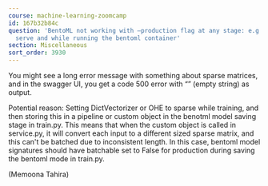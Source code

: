 ```yaml
---
course: machine-learning-zoomcamp
id: 167b32b84c
question: 'BentoML not working with –production flag at any stage: e.g. with bentoml
  serve and while running the bentoml container'
section: Miscellaneous
sort_order: 3930
---
```


You might see a long error message with something about sparse matrices, and in the swagger UI, you get a code 500 error with “” (empty string) as output.

Potential reason: Setting DictVectorizer or OHE to sparse while training, and then storing this in a pipeline or custom object in the benotml model saving stage in train.py. This means that when the custom object is called in service.py, it will convert each input to a different sized sparse matrix, and this can't be batched due to inconsistent length. In this case, bentoml model signatures should have batchable set to False for production during saving the bentoml mode in train.py.

(Memoona Tahira)

